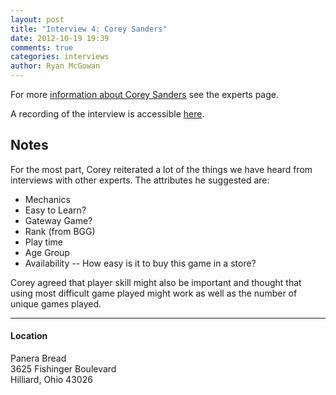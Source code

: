 ```yaml
---
layout: post
title: "Interview 4: Corey Sanders"
date: 2012-10-19 19:39
comments: true
categories: interviews
author: Ryan McGowan
---
```


For more [information about Corey Sanders](/experts#corey) see the experts page.

A recording of the interview is accessible
[here](http://dl.dropbox.com/u/1378350/cse5914/corey-1.3gp).

## Notes

For the most part, Corey reiterated a lot of the things we have heard from
interviews with other experts.  The attributes he suggested are:

*   Mechanics
*   Easy to Learn?
*   Gateway Game?
*   Rank (from BGG)
*   Play time
*   Age Group
*   Availability -- How easy is it to buy this game in a store?

Corey agreed that player skill might also be important and thought that using
most difficult game played might work as well as the number of unique games
played.

---
#### Location

Panera Bread<br />
3625 Fishinger Boulevard<br />
Hilliard, Ohio 43026
